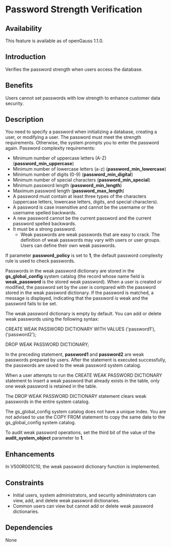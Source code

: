 # Password Strength Verification<a name="EN-US_TOPIC_0000001088278198"></a>

## Availability<a name="section17746747"></a>

This feature is available as of openGauss 1.1.0.

## Introduction<a name="section25503003"></a>

Verifies the password strength when users access the database.

## Benefits<a name="section28200442"></a>

Users cannot set passwords with low strength to enhance customer data security.

## Description<a name="section52477394"></a>

You need to specify a password when initializing a database, creating a user, or modifying a user. The password must meet the strength requirements. Otherwise, the system prompts you to enter the password again. Password complexity requirements:

-   Minimum number of uppercase letters \(A-Z\) \(**password\_min\_uppercase**\)
-   Minimum number of lowercase letters \(a-z\) \(**password\_min\_lowercase**\)
-   Minimum number of digits \(0-9\) \(**password\_min\_digital**\)
-   Minimum number of special characters \(**password\_min\_special**\)
-   Minimum password length \(**password\_min\_length**\)
-   Maximum password length \(**password\_max\_length**\)
-   A password must contain at least three types of the characters \(uppercase letters, lowercase letters, digits, and special characters\).
-   A password is case insensitive and cannot be the username or the username spelled backwards.
-   A new password cannot be the current password and the current password spelled backwards.
-   It must be a strong password.
    -   Weak passwords are weak passwords that are easy to crack. The definition of weak passwords may vary with users or user groups. Users can define their own weak passwords.


If parameter  **password\_policy**  is set to  **1**, the default password complexity rule is used to check passwords.

Passwords in the weak password dictionary are stored in the  **gs\_global\_config**  system catalog \(the record whose name field is  **weak\_password**  is the stored weak password\). When a user is created or modified, the password set by the user is compared with the password stored in the weak password dictionary. If the password is matched, a message is displayed, indicating that the password is weak and the password fails to be set.

The weak password dictionary is empty by default. You can add or delete weak passwords using the following syntax:

CREATE WEAK PASSWORD DICTIONARY WITH VALUES \('password1'\), \('password2'\);

DROP WEAK PASSWORD DICTIONARY;

In the preceding statement,  **password1**  and  **password2**  are weak passwords prepared by users. After the statement is executed successfully, the passwords are saved to the weak password system catalog.

When a user attempts to run the CREATE WEAK PASSWORD DICTIONARY statement to insert a weak password that already exists in the table, only one weak password is retained in the table.

The DROP WEAK PASSWORD DICTIONARY statement clears weak passwords in the entire system catalog.

The gs\_global\_config system catalog does not have a unique index. You are not advised to use the COPY FROM statement to copy the same data to the gs\_global\_config system catalog.

To audit weak password operations, set the third bit of the value of the  **audit\_system\_object**  parameter to  **1**.

## Enhancements<a name="section181698654211"></a>

In V500R001C10, the weak password dictionary function is implemented.

## Constraints<a name="section06531946143616"></a>

-   Initial users, system administrators, and security administrators can view, add, and delete weak password dictionaries.
-   Common users can view but cannot add or delete weak password dictionaries.

## Dependencies<a name="section22810484"></a>

None

